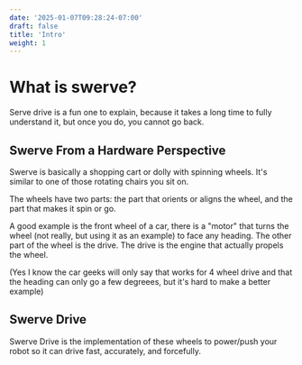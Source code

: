 ```yaml
---
date: '2025-01-07T09:28:24-07:00'
draft: false
title: 'Intro'
weight: 1
---
```



# What is swerve?

Serve drive is a fun one to explain, because it takes a long time to fully understand it, but once you do, you cannot go back.

## Swerve From a Hardware Perspective

Swerve is basically a shopping cart or dolly with spinning wheels. It's similar to one of those rotating chairs you sit on.

The wheels have two parts: the part that orients or aligns the wheel, and the part that makes it spin or go.

A good example is the front wheel of a car, there is a "motor" that turns the wheel (not really, but using it as an example) to face any heading.
The other part of the wheel is the drive. The drive is the engine that actually propels the wheel.

(Yes I know the car geeks will only say that works for 4 wheel drive and that the heading can only go a few degreees, but it's hard to make a better example)

## Swerve Drive

Swerve Drive is the implementation of these wheels to power/push your robot so it can drive fast, accurately, and forcefully.